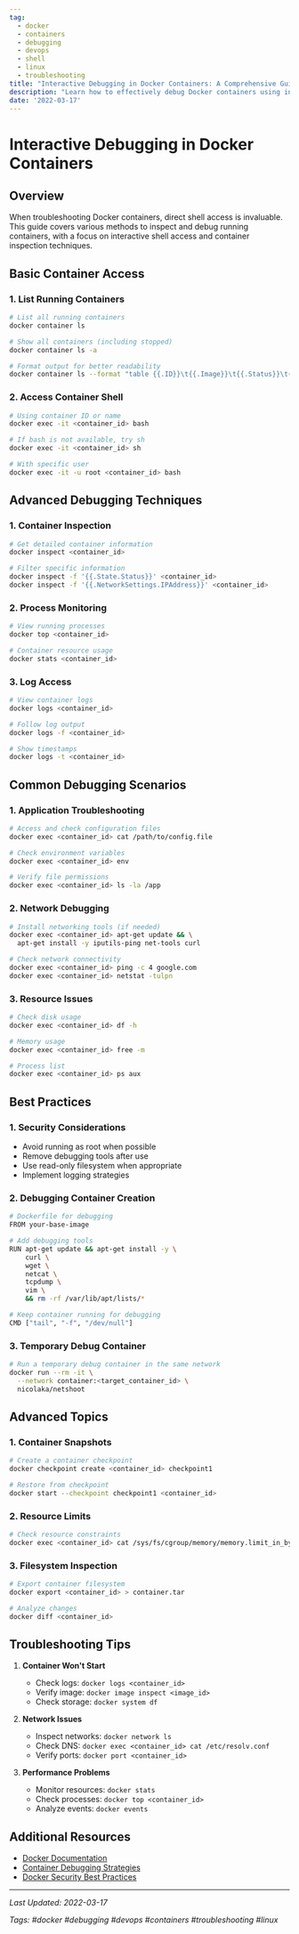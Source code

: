 ```yaml
---
tag:
  - docker
  - containers
  - debugging
  - devops
  - shell
  - linux
  - troubleshooting
title: "Interactive Debugging in Docker Containers: A Comprehensive Guide"
description: "Learn how to effectively debug Docker containers using interactive shell access, with best practices for container inspection and troubleshooting techniques."
date: '2022-03-17'
---
```


# Interactive Debugging in Docker Containers

## Overview

When troubleshooting Docker containers, direct shell access is invaluable. This guide covers various methods to inspect and debug running containers, with a focus on interactive shell access and container inspection techniques.

## Basic Container Access

### 1. List Running Containers

```bash
# List all running containers
docker container ls

# Show all containers (including stopped)
docker container ls -a

# Format output for better readability
docker container ls --format "table {{.ID}}\t{{.Image}}\t{{.Status}}\t{{.Names}}"
```

### 2. Access Container Shell

```bash
# Using container ID or name
docker exec -it <container_id> bash

# If bash is not available, try sh
docker exec -it <container_id> sh

# With specific user
docker exec -it -u root <container_id> bash
```

## Advanced Debugging Techniques

### 1. Container Inspection

```bash
# Get detailed container information
docker inspect <container_id>

# Filter specific information
docker inspect -f '{{.State.Status}}' <container_id>
docker inspect -f '{{.NetworkSettings.IPAddress}}' <container_id>
```

### 2. Process Monitoring

```bash
# View running processes
docker top <container_id>

# Container resource usage
docker stats <container_id>
```

### 3. Log Access

```bash
# View container logs
docker logs <container_id>

# Follow log output
docker logs -f <container_id>

# Show timestamps
docker logs -t <container_id>
```

## Common Debugging Scenarios

### 1. Application Troubleshooting

```bash
# Access and check configuration files
docker exec <container_id> cat /path/to/config.file

# Check environment variables
docker exec <container_id> env

# Verify file permissions
docker exec <container_id> ls -la /app
```

### 2. Network Debugging

```bash
# Install networking tools (if needed)
docker exec <container_id> apt-get update && \
  apt-get install -y iputils-ping net-tools curl

# Check network connectivity
docker exec <container_id> ping -c 4 google.com
docker exec <container_id> netstat -tulpn
```

### 3. Resource Issues

```bash
# Check disk usage
docker exec <container_id> df -h

# Memory usage
docker exec <container_id> free -m

# Process list
docker exec <container_id> ps aux
```

## Best Practices

### 1. Security Considerations
- Avoid running as root when possible
- Remove debugging tools after use
- Use read-only filesystem when appropriate
- Implement logging strategies

### 2. Debugging Container Creation
```bash
# Dockerfile for debugging
FROM your-base-image

# Add debugging tools
RUN apt-get update && apt-get install -y \
    curl \
    wget \
    netcat \
    tcpdump \
    vim \
    && rm -rf /var/lib/apt/lists/*

# Keep container running for debugging
CMD ["tail", "-f", "/dev/null"]
```

### 3. Temporary Debug Container
```bash
# Run a temporary debug container in the same network
docker run --rm -it \
  --network container:<target_container_id> \
  nicolaka/netshoot
```

## Advanced Topics

### 1. Container Snapshots
```bash
# Create a container checkpoint
docker checkpoint create <container_id> checkpoint1

# Restore from checkpoint
docker start --checkpoint checkpoint1 <container_id>
```

### 2. Resource Limits
```bash
# Check resource constraints
docker exec <container_id> cat /sys/fs/cgroup/memory/memory.limit_in_bytes
```

### 3. Filesystem Inspection
```bash
# Export container filesystem
docker export <container_id> > container.tar

# Analyze changes
docker diff <container_id>
```

## Troubleshooting Tips

1. **Container Won't Start**
   - Check logs: `docker logs <container_id>`
   - Verify image: `docker image inspect <image_id>`
   - Check storage: `docker system df`

2. **Network Issues**
   - Inspect networks: `docker network ls`
   - Check DNS: `docker exec <container_id> cat /etc/resolv.conf`
   - Verify ports: `docker port <container_id>`

3. **Performance Problems**
   - Monitor resources: `docker stats`
   - Check processes: `docker top <container_id>`
   - Analyze events: `docker events`

## Additional Resources

- [Docker Documentation](https://docs.docker.com/engine/reference/commandline/exec/)
- [Container Debugging Strategies](https://docs.docker.com/config/containers/debugging/)
- [Docker Security Best Practices](https://docs.docker.com/engine/security/security/)

---

*Last Updated: 2022-03-17*

*Tags: #docker #debugging #devops #containers #troubleshooting #linux*
